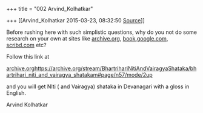 +++
title = "002 Arvind_Kolhatkar"

+++
[[Arvind_Kolhatkar	2015-03-23, 08:32:50 [Source](https://groups.google.com/g/samskrita/c/W6uLwiHl7uA)]]



Before rushing here with such simplistic questions, why do you not do some research on your own at sites like [archive.org](http://archive.org), [book.google.com](http://book.google.com), [scribd.com](http://scribd.com) etc?

  

Follow this link at

  

[archive.org](http://archive.org)<https://archive.org/stream/BhartrihariNitiAndVairagyaShataka/bhartrihari_niti_and_vairagya_shatakam#page/n57/mode/2up>

  

and you will get NIti ( and Vairagya) shataka in Devanagari with a gloss in English.

  

Arvind Kolhatkar

